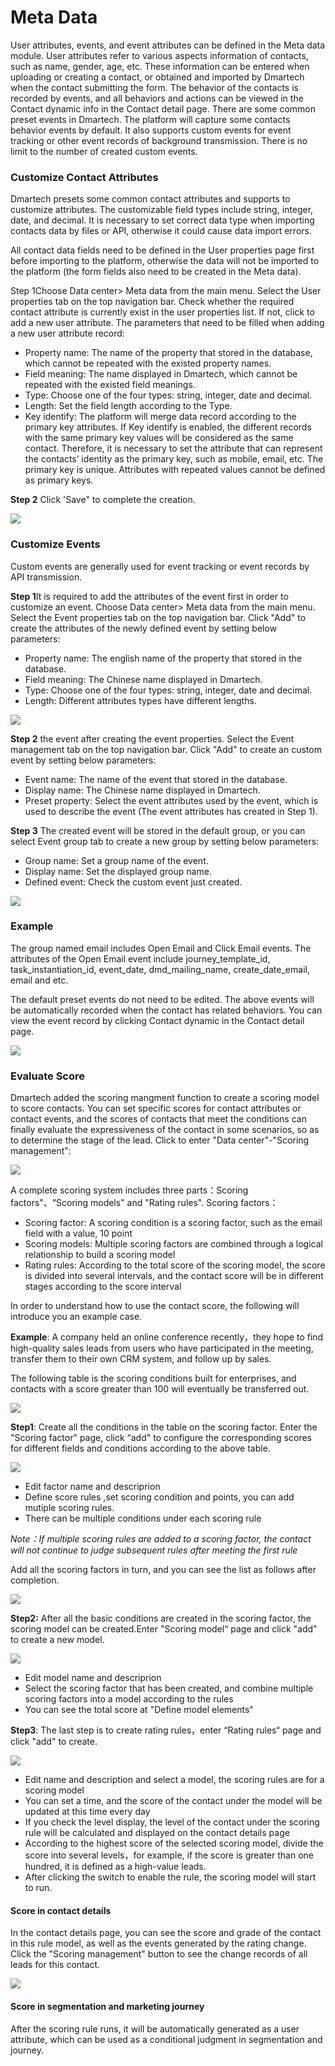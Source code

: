 # Meta Data

User attributes, events, and event attributes can be defined in the Meta data module. User attributes refer to various aspects information of contacts, such as name, gender, age, etc. These information can be entered when uploading or creating a contact, or obtained and imported by Dmartech when the contact submitting the form. The behavior of the contacts is recorded by events, and all behaviors and actions can be viewed in the Contact dynamic info in the Contact detail page. There are some common preset events in Dmartech. The platform will capture some contacts behavior events by default. It also supports custom events for event tracking or other event records of background transmission. There is no limit to the number of created custom events.

### Customize Contact Attributes

Dmartech presets some common contact attributes and supports to customize attributes. The customizable field types include string, integer, date, and decimal. It is necessary to set correct data type when importing contacts data by files or API, otherwise it could cause data import errors. 

All contact data fields need to be defined in the User properties page first before importing to the platform, otherwise the data will not be imported to the platform \(the form fields also need to be created in the Meta data\). 

Step 1Choose Data center&gt; Meta data from the main menu. Select the User properties tab on the top navigation bar. Check whether the required contact attribute is currently exist in the user properties list. If not, click to add a new user attribute. The parameters that need to be filled when adding a new user attribute record: 

* Property name: The name of the property that stored in the database, which cannot be repeated with the existed property names. 
* Field meaning: The name displayed in Dmartech, which cannot be repeated with the existed field meanings. 
* Type: Choose one of the four types: string, integer, date and decimal. 
* Length: Set the field length according to the Type. 
* Key identify: The platform will merge data record according to the primary key attributes. If Key identify is enabled, the different records with the same primary key values will be considered as the same contact. Therefore, it is necessary to set the attribute that can represent the contacts’ identity as the primary key, such as mobile, email, etc. The primary key is unique. Attributes with repeated values cannot be defined as primary keys. 

**Step 2** Click 'Save" to complete the creation.

![](.gitbook/assets/image%20%28575%29.png)

### Customize Events

Custom events are generally used for event tracking or event records by API transmission. 

**Step 1**It is required to add the attributes of the event first in order to customize an event. Choose Data center&gt; Meta data from the main menu. Select the Event properties tab on the top navigation bar. Click "Add" to create the attributes of the newly defined event by setting below parameters: 

* Property name: The english name of the property that stored in the database. 
* Field meaning: The Chinese name displayed in Dmartech. 
* Type: Choose one of the four types: string, integer, date and decimal. 
* Length: Different attributes types have different lengths.

![](.gitbook/assets/image%20%28542%29.png)

**Step  2**  the event after creating the event properties. Select the Event management tab on the top navigation bar. Click "Add" to create an custom event by setting below parameters: 

* Event name: The name of the event that stored in the database. 
* Display name: The Chinese name displayed in Dmartech. 
* Preset property: Select the event attributes used by the event, which is used to describe the event \(The event attributes has created in Step 1\).

**Step 3** The created event will be stored in the default group, or you can select Event group tab to create a new group by setting below parameters: 

* Group name: Set a group name of the event. 
* Display name: Set the displayed group name. 
* Defined event: Check the custom event just created.

![](.gitbook/assets/image%20%28529%29.png)

### Example

The group named email includes Open Email and Click Email events. The attributes of the Open Email event include journey\_template\_id, task\_instantiation\_id, event\_date, dmd\_mailing\_name, create\_date\_email, email and etc. 

The default preset events do not need to be edited. The above events will be automatically recorded when the contact has related behaviors. You can view the event record by clicking Contact dynamic in the Contact detail page.

![](.gitbook/assets/image%20%28537%29.png)

### Evaluate Score

Dmartech added the scoring mangment function to create a scoring model to score contacts. You can set specific scores for contact attributes or contact events, and the scores of contacts that meet the conditions can finally evaluate the expressiveness of the contact in some scenarios, so as to determine the stage of the lead. Click to enter "Data center"-"Scoring management":

![](.gitbook/assets/c54eb004-c8b2-4aea-a9f9-95a81ed991a2.png)

A complete scoring system includes three parts：Scoring factors"、“Scoring models" and "Rating rules". Scoring factors： 

* Scoring factor: A scoring condition is a scoring factor, such as the email field with a value, 10 point 
* Scoring models: Multiple scoring factors are combined through a logical relationship to build a scoring model 
* Rating rules: According to the total score of the scoring model, the score is divided into several intervals, and the contact score will be in different stages according to the score interval

 In order to understand how to use the contact score, the following will introduce you an example case.

 **Example**: A company held an online conference recently，they hope to find high-quality sales leads from users who have participated in the meeting, transfer them to their own CRM system, and follow up by sales.

The following table is the scoring conditions built for enterprises, and contacts with a score greater than 100 will eventually be transferred out.

![](.gitbook/assets/4846885e-ec7e-4023-ab66-ebae55d1c528.jpg)

**Step1**: Create all the conditions in the table on the scoring factor. Enter the "Scoring factor" page, click “add" to configure the corresponding scores for different fields and conditions according to the above table.

![](.gitbook/assets/c475199b-83eb-4603-b46b-57e6fc7f84a5.png)

* Edit factor name and descriprion 
* Define score rules ,set scoring condition and points, you can add mutiple scoring rules. 
* There can be multiple conditions under each scoring rule 

_Note：If multiple scoring rules are added to a scoring factor, the contact will not continue to judge subsequent rules after meeting the first rule_ 

Add all the scoring factors in turn, and you can see the list as follows after completion.

![](.gitbook/assets/066084a1-dc74-4d60-87b3-40a4aa2bac19.jpg)

**Step2:** After all the basic conditions are created in the scoring factor, the scoring model can be created.Enter "Scoring model“ page and click "add" to create a new model.

![](.gitbook/assets/44d25b60-3de4-4f04-ac0c-59623857fbd7.jpg)

* Edit model name and descriprion 
* Select the scoring factor that has been created, and combine multiple scoring factors into a model according to the rules 
* You can see the total score at "Define model elements"

**Step3**: The last step is to create rating rules，enter “Rating rules“ page and click "add" to create.

![](.gitbook/assets/2c431c84-3e58-41d9-a390-89d4b665996a.jpg)

* Edit name and description and select a model, the scoring rules are for a scoring model
*  You can set a time, and the score of the contact under the model will be updated at this time every day 
* If you check the level display, the level of the contact under the scoring rule will be calculated and displayed on the contact details page 
* According to the highest score of the selected scoring model, divide the score into several levels，for example, if the score is greater than one hundred, it is defined as a high-value leads. 
* After clicking the switch to enable the rule, the scoring model will start to run.

#### Score in contact details

 In the contact details page, you can see the score and grade of the contact in this rule model, as well as the events generated by the rating change. Click the "Scoring management" button to see the change records of all leads for this contact.

![](.gitbook/assets/8d2b723a-171c-46f2-87d4-3373a67f8a18.jpg)

#### Score in segmentation and marketing journey

After the scoring rule runs, it will be automatically generated as a user attribute, which can be used as a conditional judgment in segmentation and journey.

